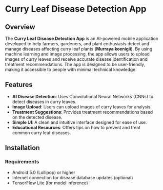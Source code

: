 # Curry Leaf Disease Detection App

## Overview

The **Curry Leaf Disease Detection App** is an AI-powered mobile application developed to help farmers, gardeners, and plant enthusiasts detect and manage diseases affecting curry leaf plants (**Murraya koenigii**). By using machine learning and image processing, the app allows users to upload images of curry leaves and receive accurate disease identification and treatment recommendations. The app is designed to be user-friendly, making it accessible to people with minimal technical knowledge.

## Features

- **AI Disease Detection**: Uses Convolutional Neural Networks (CNNs) to detect diseases in curry leaves.
- **Image Upload**: Users can upload images of curry leaves for analysis.
- **Treatment Suggestions**: Provides treatment recommendations based on the detected disease.
- **Simple UI**: A clean and intuitive interface designed for ease of use.
- **Educational Resources**: Offers tips on how to prevent and treat common curry leaf diseases.

## Installation

### Requirements

- Android 5.0 (Lollipop) or higher
- Internet connection for disease database updates (optional)
- TensorFlow Lite (for model inference)
